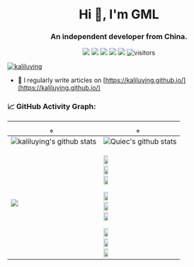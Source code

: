 <h1 align="center">Hi 👋, I'm GML</h1>
<h3 align="center">An independent developer from China.</h3>

<!--   my-icons -->
<p align="center">
    <a href="https://github.com/BEPb/BEPb"><img src="https://img.shields.io/badge/status-updating-brightgreen.svg"></a>
    <a href="https://github.com/python/cpython"><img src="https://img.shields.io/badge/Python-3.10-FF1493.svg"></a>
    <a href="https://github.com/BEPb/BEPb/graphs/contributors"><img src="https://img.shields.io/github/contributors/kaliluying/kaliluying?color=blue"></a>
    <a href="https://github.com/BEPb/BEPb/stargazers"><img src="https://img.shields.io/github/stars/kaliluying/kaliluying.svg?logo=github"></a>
    <a href="https://github.com/BEPb/BEPb/network/members"><img src="https://img.shields.io/github/forks/kaliluying/kaliluying.svg?color=blue&logo=github"></a>
    <img src="https://visitor-badge.laobi.icu/badge?page_id=BEPb.BEPb" alt="visitors"/>   
</p>

<p align="left"> <a href="https://github.com/ryo-ma/github-profile-trophy"><img src="https://github-profile-trophy.vercel.app/?username=kaliluying" alt="kaliluying" /></a> </p>

- 📝 I regularly write articles on [https://kaliluying.github.io/](https://kaliluying.github.io/)


<!--   GitHub stats graph -->
### 📈 GitHub Activity Graph:
| 。                                                                                                                                       | 。                                                                                                                         |
|-----------------------------------------------------------------------------------------------------------------------------------------|---------------------------------------------------------------------------------------------------------------------------|
| ![kaliluying's github stats](https://github-readme-stats.vercel.app/api?username=kaliluying&show_icons=true&theme=radical&include_all_commits=true) | ![Quiec's github stats](https://github-readme-stats.vercel.app/api/top-langs/?username=kaliluying&theme=radical&layout=compact) |
| <img src="https://github-readme-streak-stats.herokuapp.com/?user=kaliluying"></img> | <code> <img width="25%" src="https://www.vectorlogo.zone/logos/python/python-ar21.svg"></code><code> <img width="25%" src="https://www.vectorlogo.zone/logos/java/java-ar21.svg"></code><code> <img width="25%" src="https://www.vectorlogo.zone/logos/tensorflow/tensorflow-ar21.svg"></code><br /><code> <img width="25%" src="https://www.vectorlogo.zone/logos/git-scm/git-scm-ar21.svg"></code><code> <img width="25%" src="https://www.vectorlogo.zone/logos/mysql/mysql-ar21.svg"></code><code> <img width="25%" src="https://www.vectorlogo.zone/logos/visualstudio_code/visualstudio_code-ar21.svg"></code><br /><code> <img width="25%" src="https://www.vectorlogo.zone/logos/nginx/nginx-ar21.svg"></code><code> <img width="25%" src="https://www.vectorlogo.zone/logos/redis/redis-ar21.svg"></code><code> <img width="25%" src="https://www.vectorlogo.zone/logos/djangoproject/djangoproject-ar21.svg"></code> |
